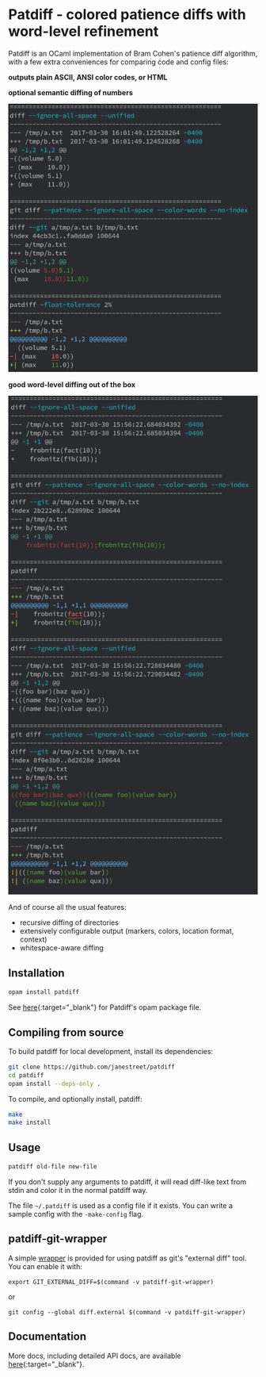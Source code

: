 Patdiff - colored patience diffs with word-level refinement
===========================================================

Patdiff is an OCaml implementation of Bram Cohen's patience diff algorithm,
with a few extra conveniences for comparing code and config files:

**outputs plain ASCII, ANSI color codes, or HTML**

**optional semantic diffing of numbers**

![screenshot](./doc/float-tolerance.png)

**good word-level diffing out of the box**

![screenshot](./doc/refined.png)

And of course all the usual features:

- recursive diffing of directories
- extensively configurable output (markers, colors, location format, context)
- whitespace-aware diffing

## Installation

```sh
opam install patdiff
```

See [here](https://github.com/janestreet/patdiff/blob/master/patdiff.opam){:target="_blank"} for Patdiff's opam package file.

## Compiling from source

To build patdiff for local development, install its dependencies:

```sh
git clone https://github.com/janestreet/patdiff
cd patdiff
opam install --deps-only .
```

To compile, and optionally install, patdiff:

```sh
make
make install
```

## Usage

```sh
patdiff old-file new-file
```

If you don't supply any arguments to patdiff, it will read diff-like
text from stdin and color it in the normal patdiff way.

The file `~/.patdiff` is used as a config file if it exists.  You can
write a sample config with the `-make-config` flag.

## patdiff-git-wrapper

A simple [wrapper][patdiff-git-wrapper] is provided for using patdiff
as git's "external diff" tool.  You can enable it with:

    export GIT_EXTERNAL_DIFF=$(command -v patdiff-git-wrapper)

or

    git config --global diff.external $(command -v patdiff-git-wrapper)

[patdiff-git-wrapper]: https://github.com/janestreet/patdiff/blob/master/bin/patdiff-git-wrapper

## Documentation

More docs, including detailed API docs, are available
[here](https://ocaml.janestreet.com/ocaml-core/latest/doc/patdiff/index.html){:target="_blank"}.
